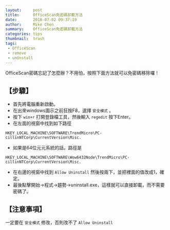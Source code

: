 ```yaml
---
layout:     post
title:      OfficeScan免密碼卸載方法
date:       2018-07-02 09:37:19
author:     Mike Chen
summary:    OfficeScan免密碼卸載方法
categories: tips
thumbnail:  trash
tags:
 - OfficeScan
 - remove
 - uninstall
---
```


OfficeScan密碼忘記了怎麼辦？不用怕，按照下面方法就可以免密碼移除囉！

## 【步驟】

* 首先將電腦重新啟動。
* 在出來windows圖示之前狂按F8，選擇 `安全模式` 。
* 按下 `win+r` 打開登錄檔工具，然後輸入 `regedit` 按下Enter。
* 在左面的視窗中找到如下路徑

```
HKEY_LOCAL_MACHINE\SOFTWARE\TrendMicro\PC-cillinNTCorp\CurrentVersion\Misc.
```

* 如果是64位元元系統的話，路徑是

```
HKEY_LOCAL_MACHINE\SOFTWARE\Wow6432Node\TrendMicro\PC-cillinNTCorp\CurrentVersion\Misc.
```

* 在右邊的視窗中找到 `Allow Uninstall` 然後按兩下，並把裡面的值改成1，確定。
* 最後點擊開始->程式->趨勢->uninstall.exe，這樣就可以直接卸載，而不需要密碼了。


## 【注意事項】
一定要在 `安全模式` 修改，否則改不了 `Allow Uninstall`